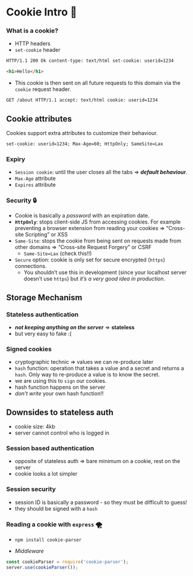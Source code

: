 # Cookie Intro 🍪

### What is a cookie?

- HTTP headers
- `set-cookie` header

```html
HTTP/1.1 200 Ok content-type: text/html set-cookie: userid=1234

<h1>Hello</h1>
```

- This cookie is then sent on all future requests to this domain via the `cookie` request header.

```html
GET /about HTTP/1.1 accept: text/html cookie: userid=1234
```

## Cookie attributes

Cookies support extra attributes to customize their behaviour.

```html
set-cookie: userid=1234; Max-Age=60; HttpOnly; SameSite=Lax
```

### Expiry

- `Session cookie`: until the user closes all the tabs => **_default behaviour_**.
- `Max-Age` attribute
- `Expires` attribute

### Security 🔒

- Cookie is basically a _password_ with an expiration date.
- **`HttpOnly`**: stops client-side JS from accessing cookies. For example preventing a browser extension from reading your cookies => “Cross-site Scripting” or XSS
- `Same-Site`: stops the cookie from being sent on requests made from other domains => “Cross-site Request Forgery” or CSRF
  - `Same-Site=Lax` (check this!!)
- `Secure` option: cookie is only set for secure encrypted (`https`) connections.
  - You shouldn’t use this in development (since your localhost server doesn’t use `https`) but _it’s a very good idea in production_.

## Storage Mechanism

### Stateless authentication

- ***not keeping anything on the server*** => **stateless**
- but very easy to fake :(

### Signed cookies

- cryptographic technic => values we can re-produce later
- `hash` function: operation that takes a value and a secret and returns a `hash`. Only way to re-produce a value is to know the secret.
- we are using this to `sign` our cookies.
- hash function happens on the server
- _don't write_ your own hash function!!

## Downsides to stateless auth

- cookie size: 4kb
- server cannot control who is logged in

### Session based authentication

- opposite of stateless auth => bare minimum on a cookie, rest on the server
- cookie looks a lot simpler

### Session security

- session ID is basically a password - so they must be difficult to guess!
- they should be signed with a `hash`

### Reading a cookie with `express` 🌪️

- ```terminal
  npm install cookie-parser
  ```

- _Middleware_

```javascript
const cookieParser = require('cookie-parser');
server.use(cookieParser());
```
